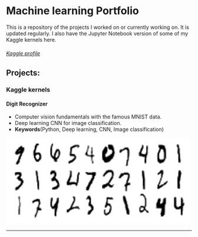 # Machine learning Portfolio
 
This is a repository of the projects I worked on or currently working on. It is updated regularly. I also have the Jupyter Notebook version of some of my Kaggle kernels here.

###### [Kaggle profile](https://www.kaggle.com/dimitreoliveira) 
 
## Projects:
 
###  Kaggle kernels

#### Digit Recognizer
* Computer vision fundamentals with the famous MNIST data.
* Deep learning CNN for image classification.
* **Keywords**(Python, Deep learning, CNN, Image classification)
<img src="Kaggle/Digit%20Recognizer/Digit%20Recognizer.png" width="500">

 ---